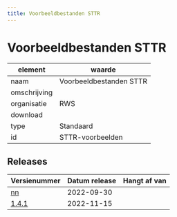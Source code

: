 ```yaml
---
title: Voorbeeldbestanden STTR
---
```


# Voorbeeldbestanden STTR

|element|waarde|
|-----|------|
| naam  |Voorbeeldbestanden STTR|
| omschrijving  ||
| organisatie  |RWS|
| download  | [](<>)|
| type  |Standaard|
| id  |STTR-voorbeelden|

## Releases

|Versienummer|Datum release|Hangt af van
|-------|-------|-----|
| [nn](<https://iplo.nl/digitaal-stelsel/aansluiten/standaarden/sttr-imtr/>)|2022-09-30||
| [1.4.1](<https://iplo.nl/digitaal-stelsel/aansluiten/standaarden/sttr-imtr/>)|2022-11-15||


